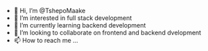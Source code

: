 - 👋 Hi, I’m @TshepoMaake
- 👀 I’m interested in full stack development
- 🌱 I’m currently learning backend development
- 💞️ I’m looking to collaborate on frontend and backend dvelopment
- 📫 How to reach me ...

<!---
TshepoMaake/TshepoMaake is a ✨ special ✨ repository because its `README.md` (this file) appears on your GitHub profile.
You can click the Preview link to take a look at your changes.
--->
